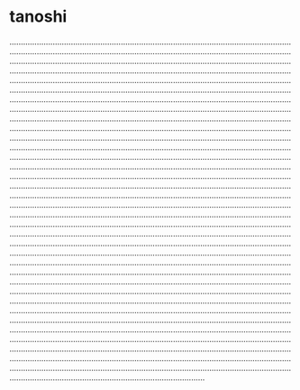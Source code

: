 # tanoshi
..........................................................................................................................................................................................................................................................................................................................................................................................................................................................................................................................................................................................................................................................................................................................................................................................................................................................................................................................................................................................................................................................................................................................................................................................................................................................................................................................................................................................................................................................................................................................................................................................................................................................................................................................................................................................................................................................................................................................................................................................................................................................................................................................................................................................................................................................................................................................................................................................................................................................................................................................................................................................................................................................................................................................................................................................................................................................................................................................................................................................................................................................................................................................................................................................................................................................................................................................................................................................................................................................................................................................................................................................................................................................................................................................................................................................................................................................................................................................................................................................................................................................................................................................................................................................................................................................................................................................................................................................................................................................................................................................................................................................................